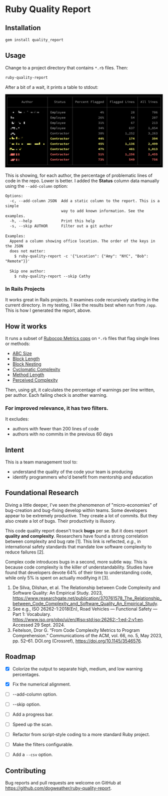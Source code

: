 # Ruby Quality Report

## Installation

```sh
gem install quality_report
```

## Usage

Change to a project directory that contains `*.rb` files. Then:

```sh
ruby-quality-report
```

After a bit of a wait, it prints a table to stdout:

![Screenshot](quality-report-screenshot-2@2x.webp)

This is showing, for each author, the percentage of problematic lines of code in the repo. Lower is better.
I added the **Status** column data manually using the `--add-column` option:

```
Options:
  -c, --add-column JSON  Add a static column to the report. This is a simple
                         way to add known information. See the examples.
  -h, --help             Print this help
  -s, --skip AUTHOR      Filter out a git author

Examples:
  Append a column showing office location. The order of the keys in the JSON
  does not matter:
    $ ruby-quality-report -c '{"Location": {"Amy": "NYC", "Bob": "Remote"}}'

  Skip one author:
    $ ruby-quality-report --skip Cathy
```

### In Rails Projects

It works great in Rails projects. It examines code recursively starting in the current directory. In my testing,
I like the results best when run from `/app`. This is how I generated the report, above.


## How it works

It runs a subset of [Rubocop Metrics cops](https://docs.rubocop.org/rubocop/cops_metrics.html) on `*.rb` files that flag single lines or methods:

- [ABC Size](https://docs.rubocop.org/rubocop/cops_metrics.html#metricsabcsize)
- [Block Length](https://docs.rubocop.org/rubocop/cops_metrics.html#metricsblocklength)
- [Block Nesting](https://docs.rubocop.org/rubocop/cops_metrics.html#metricsblocknesting)
- [Cyclomatic Complexity](https://docs.rubocop.org/rubocop/cops_metrics.html#metricscyclomaticcomplexity)
- [Method Length](https://docs.rubocop.org/rubocop/cops_metrics.html#metricsmethodlength)
- [Perceived Complexity](https://docs.rubocop.org/rubocop/cops_metrics.html#metricsperceivedcomplexity)

Then, using git, it calculates the percentage of warnings per line written, per author. Each failing check is another warning.

### For improved relevance, it has two filters.

It excludes:

- authors with fewer than 200 lines of code
- authors with no commits in the previous 60 days


## Intent

This is a team management tool to:

- understand the quality of the code your team is producing
- identify programmers who'd benefit from mentorship and education

## Foundational Research

Diving a little deeper, I've seen the phenomenon of "micro-economies" of bug-creation and bug-fixing develop within teams. Some developers appear to be extremely productive. They create a lot of commits. But they also create a lot of bugs. Their productivity is illusory.

This code quality report doesn't track **bugs** per se. But it does report **quality and complexity**. Researchers have found a strong correlation between complexity and bug rate [1]. This link is reflected, _e.g.,_ in international safety standards that mandate low software complexity to reduce failures [2].

Complex code introduces bugs in a second, more subtle way. This is because code complexity is the killer of understandability. Studies have found that developers devote 64% of their time to understanding code, while only 5% is spent on actually modifying it [3].

1. De Silva, Dilshan, et al. The Relationship between Code Complexity and Software Quality: An Empirical Study. 2023, https://www.researchgate.net/publication/370761578_The_Relationship_between_Code_Complexity_and_Software_Quality_An_Empirical_Study.
2.  See e.g., ISO 26262-1:2018(En), Road Vehicles — Functional Safety — Part 1: Vocabulary. https://www.iso.org/obp/ui/en/#iso:std:iso:26262:-1:ed-2:v1:en. Accessed 29 Sept. 2024.
3.  Feitelson, Dror G. “From Code Complexity Metrics to Program Comprehension.” Communications of the ACM, vol. 66, no. 5, May 2023, pp. 52–61. DOI.org (Crossref), https://doi.org/10.1145/3546576.


## Roadmap

- [x] Colorize the output to separate high, medium, and low warning percentages.
- [x] Fix the numerical alignment.
- [ ] --add-column option.
- [ ] --skip option.
- [ ] Add a progress bar.
- [ ] Speed up the scan.
- [ ] Refactor from script-style coding to a more standard Ruby project.
- [ ] Make the filters configurable.
- [ ] Add a `--csv` option.


## Contributing

Bug reports and pull requests are welcome on GitHub at https://github.com/dogweather/ruby-quality-report.
